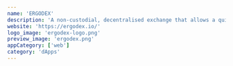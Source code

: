```yaml
---
name: 'ERGODEX'
description: 'A non-custodial, decentralised exchange that allows a quick, effortless and secure transfer of liquidity between the Ergo and Cardano networks.'
website: 'https://ergodex.io/'
logo_image: 'ergodex-logo.png'
preview_image: 'ergodex.png'
appCategory: ['web']
category: 'dApps'
---
```

